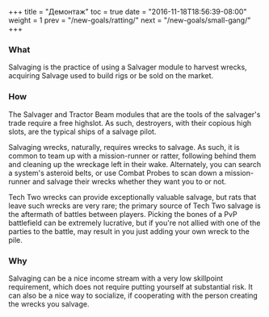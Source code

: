 +++
title = "Демонтаж"
toc = true
date = "2016-11-18T18:56:39-08:00"
weight = 1
prev = "/new-goals/ratting/"
next = "/new-goals/small-gang/"
+++

### What

Salvaging is the practice of using a Salvager module
to harvest wrecks, acquiring Salvage used to build rigs
or be sold on the market.

### How

The Salvager and Tractor Beam modules that are the tools of the salvager's trade
require a free highslot.  As such, destroyers, with their copious high slots,
are the typical ships of a salvage pilot.

Salvaging wrecks, naturally, requires wrecks to salvage.  As such,
it is common to team up with a mission-runner or ratter,
following behind them and cleaning up the wreckage left in their wake.
Alternately, you can search a system's asteroid belts,
or use Combat Probes to scan down a mission-runner 
and salvage their wrecks whether they want you to or not.

Tech Two wrecks can provide exceptionally valuable salvage,
but rats that leave such wrecks are very rare;
the primary source of Tech Two salvage is the aftermath of battles between players.
Picking the bones of a PvP battlefield can be extremely lucrative,
but if you're not allied with one of the parties to the battle,
may result in you just adding your own wreck to the pile.

### Why

Salvaging can be a nice income stream with a very low skillpoint requirement,
which does not require putting yourself at substantial risk.
It can also be a nice way to socialize, if cooperating with the person creating the wrecks you salvage.
